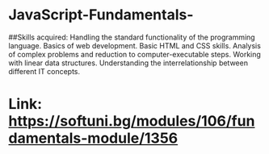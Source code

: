 # JavaScript-Fundamentals-
##Skills acquired:
Handling the standard functionality of the programming language.
Basics of web development.
Basic HTML and CSS skills.
Analysis of complex problems and reduction to computer-executable steps.
Working with linear data structures.
Understanding the interrelationship between different IT concepts.
# Link: https://softuni.bg/modules/106/fundamentals-module/1356
